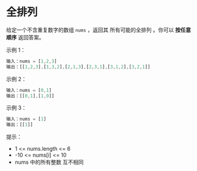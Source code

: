 # 全排列

给定一个不含重复数字的数组 `nums` ，返回其 所有可能的全排列 。你可以 **按任意顺序** 返回答案。

示例 1：

```ts
输入：nums = [1,2,3]
输出：[[1,2,3],[1,3,2],[2,1,3],[2,3,1],[3,1,2],[3,2,1]]

```

示例 2：

```ts
输入：nums = [0,1]
输出：[[0,1],[1,0]]
```

示例 3：

```ts
输入：nums = [1]
输出：[[1]]
```

提示：

- 1 <= nums.length <= 6
- -10 <= nums[i] <= 10
- nums 中的所有整数 互不相同

